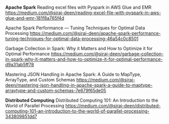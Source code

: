 

**Apache Spark**
Reading excel files with Pyspark in AWS Glue and EMR
https://medium.com/@siraj-deen/reading-excel-file-with-pyspark-in-aws-glue-and-emr-181f8a765f4d

Apache Spark Performance — Tuning Techniques for Optimal Data Processing
https://medium.com/@siraj-deen/apache-spark-performance-tuning-techniques-for-optimal-data-processing-46a54c0c8501

Garbage Collection in Spark: Why it Matters and How to Optimize it for Optimal Performance
https://medium.com/@siraj-deen/garbage-collection-in-spark-why-it-matters-and-how-to-optimize-it-for-optimal-performance-d9a31ab5ff78

Mastering JSON Handling in Apache Spark: A Guide to MapType, ArrayType, and Custom Schemas
https://medium.com/@siraj-deen/mastering-json-handling-in-apache-spark-a-guide-to-maptype-arraytype-and-custom-schemas-7e679f65de05

**Distributed Computing**
Distributed Computing 101: An Introduction to the World of Parallel Processing
https://medium.com/@siraj-deen/distributed-computing-101-an-introduction-to-the-world-of-parallel-processing-343809851dd7